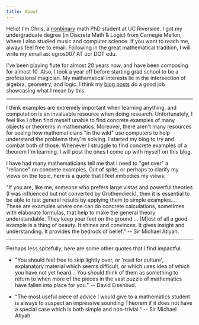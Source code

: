 ```yaml
---
title: About
---
```


Hello! I'm Chris, a [nonbinary](https://en.wikipedia.org/wiki/Non-binary_gender) 
math PhD student at UC Riverside. I got my 
undergraduate degree (in Discrete Math & Logic) from Carnegie Mellon, where I 
also studied music and computer science. If you want to reach me, always feel 
free to email. Following in the great mathematical tradition, I
will write my email as: cgros007 AT ucr DOT edu.

I've been playing flute for almost 20 years now, and have been composing for
almost 10. Also, I took a year off before starting grad school to be a 
professional magician. My mathematical interests lie in the intersection of algebra,
geometry, and logic. I think my [blog posts](/blog) do a good job showcasing 
what I mean by this.

---

I think examples are extremely important when learning anything, and
computation is an invaluable resource when doing research. Unfortunately,
I feel like I often find myself unable to find concrete examples of many
objects or theorems in mathematics. Moreover, there aren't many resources for
seeing how mathematicians "in the wild" use computers to help understand 
the problems they're solving. I started my blog to try and combat both of those.
Whenever I struggle to find concrete examples of a theorem I'm learning,
I will post the ones I come up with myself on this blog.

I have had many mathematicians tell me that I need to "get over" a 
"reliance" on concrete examples. Out of spite, or perhaps to clarify my views
on the topic, here is a quote that I feel embodies my views:

<div class="boxed" markdown="1">
"If you are, like me, someone who prefers large vistas and powerful theories 
(I was influenced but not converted by Grothendieck), then it is essential to 
be able to test general results by applying them to simple examples.... 
These are examples where one can do concrete calculations, sometimes with 
elaborate formulas, that help to make the general theory understandable. 
They keep your feet on the ground.... [M]ost of all a good example is a thing
of beauty. It shines and convinces. It gives insight and understanding.
It provides the bedrock of belief." -- Sir Michael Atiyah.
</div>

---

Perhaps less spitefully, here are some other quotes that I find impactful:

- "You should feel free to skip lightly over, or 'read for culture', explanatory
material which seems difficult, or which uses idea of which you have not yet 
heard... You should think of them as something to return to when more of the 
pieces in the vast puzzle of mathematics have fallen into place for you." --
David Eisenbud.

- "The most useful piece of advice I would give to a mathematics student is 
always to suspect an impressive sounding Theorem if it does not have a 
special case which is both simple and non-trivial." -- Sir Michael Atiyah
